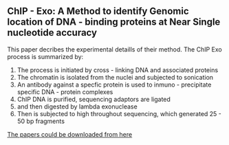 
## ChIP - Exo: A Method to identify Genomic location of DNA - binding proteins at Near Single nucleotide accuracy

This paper decribes the experimental detaills of their method. The ChIP Exo process is summarized by:

1. The process is initiated by cross - linking DNA and associated proteins
2. The chromatin is isolated from the nuclei and subjected to sonication
3. An antibody against a specfic protein is used to inmuno - precipitate specific DNA - protein complexes
4. ChIP DNA is purified, sequencing adaptors are ligated 
5. and then digested by lambda exonuclease
6. Then is subjected to high throughout sequencing, which generated 25 - 50 bp fragments

[The papers could be downloaded from here](http://www.ncbi.nlm.nih.gov/pmc/articles/PMC3813302/pdf/nihms-411323.pdf)
